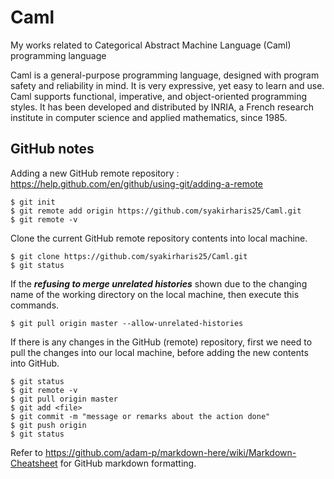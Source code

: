 # Caml
My works related to Categorical Abstract Machine Language (Caml) programming language

Caml is a general-purpose programming language, designed with program safety and reliability in mind. It is very expressive, yet easy to learn and use. Caml supports functional, imperative, and object-oriented programming styles. It has been developed and distributed by INRIA, a French research institute in computer science and applied mathematics, since 1985.

## GitHub notes

Adding a new GitHub remote repository : https://help.github.com/en/github/using-git/adding-a-remote
```
$ git init
$ git remote add origin https://github.com/syakirharis25/Caml.git
$ git remote -v
```
Clone the current GitHub remote repository contents into local machine.
```
$ git clone https://github.com/syakirharis25/Caml.git
$ git status
```

If the **_refusing to merge unrelated histories_** shown due to the changing name of the working directory on the local machine, then execute this commands.
```
$ git pull origin master --allow-unrelated-histories
```


If there is any changes in the GitHub (remote) repository, first we need to pull the changes into our local machine, before adding the new contents into GitHub.
```
$ git status
$ git remote -v
$ git pull origin master
$ git add <file>
$ git commit -m "message or remarks about the action done"
$ git push origin
$ git status
```

Refer to https://github.com/adam-p/markdown-here/wiki/Markdown-Cheatsheet for GitHub markdown formatting.
